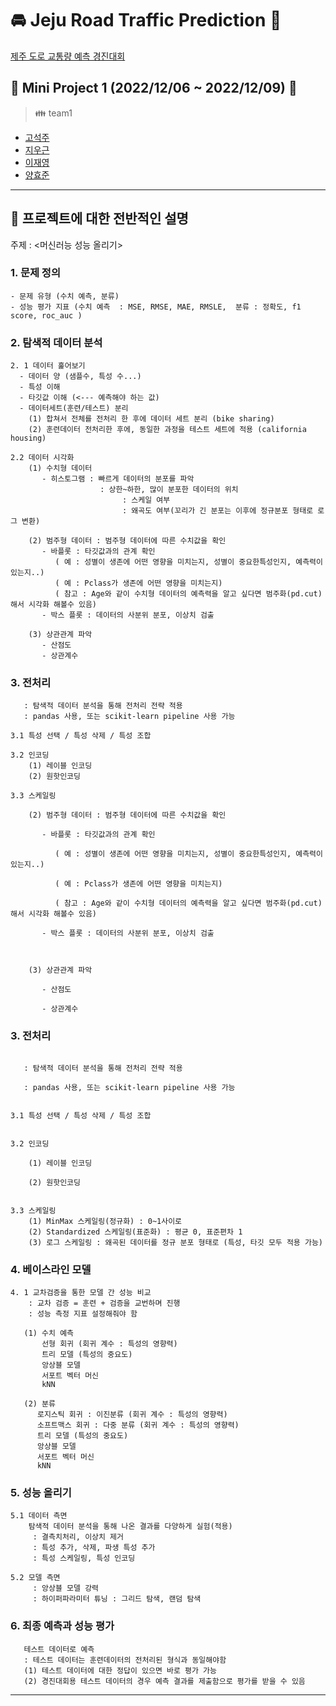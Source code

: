 #  :oncoming_automobile: Jeju Road Traffic Prediction :sunrise_over_mountains:
[제주 도로 교통량 예측 경진대회](https://dacon.io/competitions/official/235985/overview/description)
## :bookmark_tabs: Mini Project 1 (2022/12/06 ~ 2022/12/09) :date:




> :family: team1
- [고석주](https://github.com/SeokJuGo)
- [지우근](https://github.com/UGeunJi)
- [이재영](https://github.com/JAYJAY1005)
- [양효준](https://github.com/Raphael)

---

## :scroll: 프로젝트에 대한 전반적인 설명

주제 : <머신러능 성능 올리기>

### 1. 문제 정의
```
- 문제 유형 (수치 예측, 분류)
- 성능 평가 지표 (수치 예측  : MSE, RMSE, MAE, RMSLE,  분류 : 정확도, f1 score, roc_auc )
```
### 2. 탐색적 데이터 분석
```
2. 1 데이터 훑어보기
  - 데이터 양 (샘플수, 특성 수...)
  - 특성 이해
  - 타깃값 이해 (<--- 예측해야 하는 값)
  - 데이터세트(훈련/테스트) 분리
    (1) 합쳐서 전체를 전처리 한 후에 데이터 세트 분리 (bike sharing)
    (2) 훈련데이터 전처리한 후에, 동일한 과정을 테스트 세트에 적용 (california housing)
```
```
2.2 데이터 시각화
    (1) 수치형 데이터
       - 히스토그램 : 빠르게 데이터의 분포를 파악
                    : 상한~하한, 많이 분포한 데이터의 위치
                         : 스케일 여부
                         : 왜곡도 여부(꼬리가 긴 분포는 이후에 정규분포 형태로 로그 변환)

    (2) 범주형 데이터 : 범주형 데이터에 따른 수치값을 확인
       - 바플롯 : 타깃값과의 관계 확인
          ( 예 : 성별이 생존에 어떤 영향을 미치는지, 성별이 중요한특성인지, 예측력이 있는지..)
          ( 예 : Pclass가 생존에 어떤 영향을 미치는지)
          ( 참고 : Age와 같이 수치형 데이터의 예측력을 알고 싶다면 범주화(pd.cut)해서 시각화 해볼수 있음)
       - 박스 플롯 : 데이터의 사분위 분포, 이상치 검출
        
    (3) 상관관계 파악
       - 산점도
       - 상관계수
```
### 3. 전처리 
```
   : 탐색적 데이터 분석을 통해 전처리 전략 적용
   : pandas 사용, 또는 scikit-learn pipeline 사용 가능
```
```
3.1 특성 선택 / 특성 삭제 / 특성 조합
```
```
3.2 인코딩
    (1) 레이블 인코딩
    (2) 원핫인코딩
```
```
3.3 스케일링

    (2) 범주형 데이터 : 범주형 데이터에 따른 수치값을 확인

       - 바플롯 : 타깃값과의 관계 확인

          ( 예 : 성별이 생존에 어떤 영향을 미치는지, 성별이 중요한특성인지, 예측력이 있는지..)

          ( 예 : Pclass가 생존에 어떤 영향을 미치는지)

          ( 참고 : Age와 같이 수치형 데이터의 예측력을 알고 싶다면 범주화(pd.cut)해서 시각화 해볼수 있음)

       - 박스 플롯 : 데이터의 사분위 분포, 이상치 검출

        

    (3) 상관관계 파악

       - 산점도

       - 상관계수

```

### 3. 전처리 

```

   : 탐색적 데이터 분석을 통해 전처리 전략 적용

   : pandas 사용, 또는 scikit-learn pipeline 사용 가능

```

```

3.1 특성 선택 / 특성 삭제 / 특성 조합

```

```

3.2 인코딩

    (1) 레이블 인코딩

    (2) 원핫인코딩

```

```

3.3 스케일링
    (1) MinMax 스케일링(정규화) : 0~1사이로
    (2) Standardized 스케일링(표준화) : 평균 0, 표준편차 1
    (3) 로그 스케일링 : 왜곡된 데이터를 정규 분포 형태로 (특성, 타깃 모두 적용 가능)
```
### 4. 베이스라인 모델
```
4. 1 교차검증을 통한 모델 간 성능 비교
    : 교차 검증 = 훈련 + 검증을 교번하며 진행
    : 성능 측정 지표 설정해줘야 함

   (1) 수치 예측
       선형 회귀 (회귀 계수 : 특성의 영향력)
       트리 모델 (특성의 중요도)
       앙상블 모델
       서포트 벡터 머신
       kNN

   (2) 분류
      로지스틱 회귀 : 이진분류 (회귀 계수 : 특성의 영향력)
      소프트맥스 회귀 : 다중 분류 (회귀 계수 : 특성의 영향력)
      트리 모델 (특성의 중요도)
      앙상블 모델
      서포트 벡터 머신
      kNN
```
### 5. 성능 올리기
```
5.1 데이터 측면
    탐색적 데이터 분석을 통해 나온 결과를 다양하게 실험(적용)
     : 결측치처리, 이상치 제거
     : 특성 추가, 삭제, 파생 특성 추가
     : 특성 스케일링, 특성 인코딩
```
```
5.2 모델 측면
     : 앙상블 모델 강력
     : 하이퍼파라미터 튜닝 : 그리드 탐색, 랜덤 탐색
```
### 6. 최종 예측과 성능 평가
```
   테스트 데이터로 예측
   : 테스트 데이터는 훈련데이터의 전처리된 형식과 동일해야함
   (1) 테스트 데이터에 대한 정답이 있으면 바로 평가 가능
   (2) 경진대회용 테스트 데이터의 경우 예측 결과를 제출함으로 평가를 받을 수 있음
```

---


